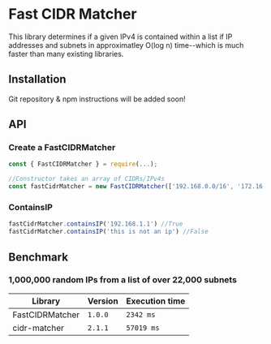 # Fast CIDR Matcher

This library determines if a given IPv4 is contained within a list if IP addresses and subnets in approximatley O(log n) time--which is much faster than many existing libraries. 

## Installation 

Git repository & npm instructions will be added soon!

## API 

### Create a FastCIDRMatcher

```js
const { FastCIDRMatcher } = require(...);

//Constructor takes an array of CIDRs/IPv4s
const fastCidrMatcher = new FastCIDRMatcher(['192.168.0.0/16', '172.16.32,80', '10.0.0.0/8']]); 
```

### ContainsIP

```js
fastCidrMatcher.containsIP('192.168.1.1') //True
fastCidrMatcher.containsIP('this is not an ip') //False
```


## Benchmark 


### 1,000,000 random IPs from a list of over 22,000 subnets

| Library          | Version | Execution time |
| ---------------- | ------- | -------------- |
| FastCIDRMatcher  | `1.0.0` | `2342 ms`      |
| cidr-matcher     | `2.1.1` | `57019 ms`     |




